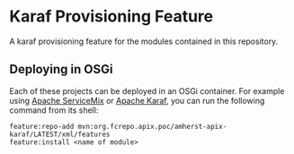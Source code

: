 Karaf Provisioning Feature
==========================

A karaf provisioning feature for the modules contained in this repository.


Deploying in OSGi
-----------------

Each of these projects can be deployed in an OSGi container. For example using
[Apache ServiceMix](http://servicemix.apache.org/) or
[Apache Karaf](http://karaf.apache.org), you can run the following
command from its shell:

    feature:repo-add mvn:org.fcrepo.apix.poc/amherst-apix-karaf/LATEST/xml/features
    feature:install <name of module>

